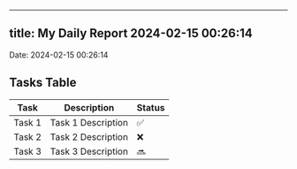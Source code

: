 
---
title: My Daily Report 2024-02-15 00:26:14
---

Date: 2024-02-15 00:26:14

## Tasks Table

| Task | Description | Status |
|------|-------------|--------|
| Task 1 | Task 1 Description | ✅ |
| Task 2 | Task 2 Description | ❌ |
| Task 3 | Task 3 Description | 🔜 |
